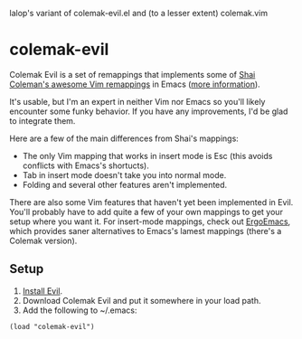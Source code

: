 lalop's variant of colemak-evil.el and (to a lesser extent) colemak.vim

colemak-evil
============

Colemak Evil is a set of remappings that implements some of [Shai Coleman's awesome Vim remappings](http://colemak.com/pub/vim/colemak.vim) in Emacs ([more information](http://forum.colemak.com/viewtopic.php?id=50)).

It's usable, but I'm an expert in neither Vim nor Emacs so you'll
likely encounter some funky behavior. If you have any improvements,
I'd be glad to integrate them.

Here are a few of the main differences from Shai's mappings:

* The only Vim mapping that works in insert mode is Esc (this avoids
  conflicts with Emacs's shortucts).
* Tab in insert mode doesn't take you into normal mode.
* Folding and several other features aren't implemented.

There are also some Vim features that haven't yet been implemented in
Evil. You'll probably have to add quite a few of your own mappings to
get your setup where you want it. For insert-mode mappings, check out
[ErgoEmacs](http://ergoemacs.org/emacs/ergonomic_emacs_keybinding.html),
which provides saner alternatives to Emacs's lamest mappings (there's
a Colemak version).

Setup
-----
1. [Install Evil](http://gitorious.org/evil/pages/Home). 
2. Download Colemak Evil and put it somewhere in your load path.
3. Add the following to ~/.emacs:
```
(load "colemak-evil")
```
